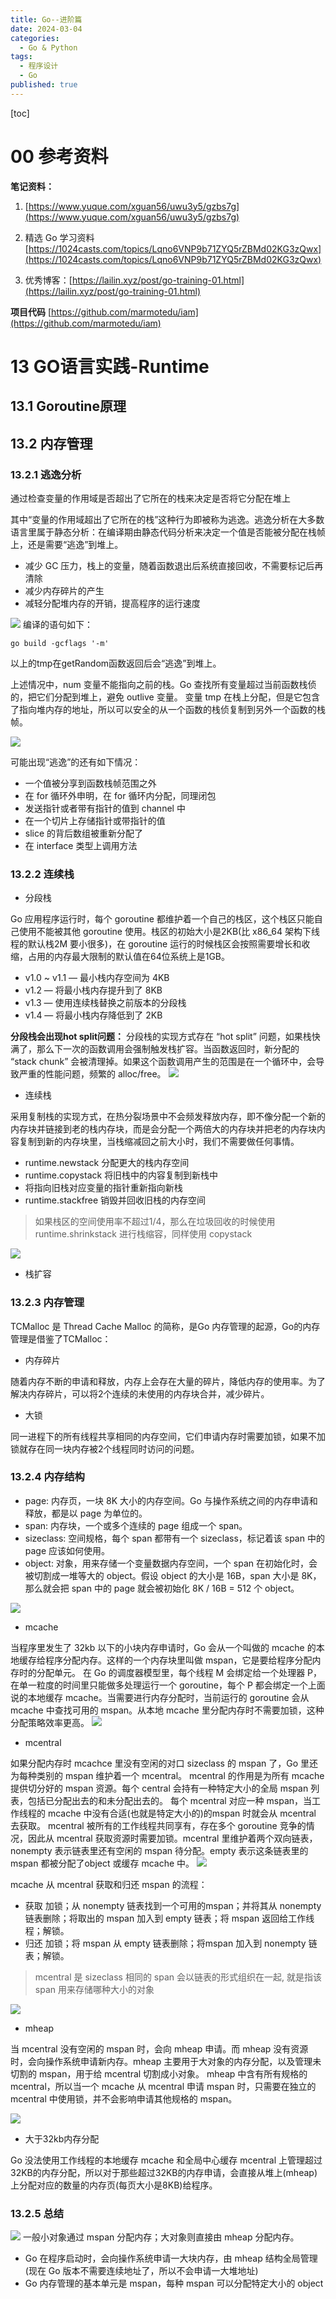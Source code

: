 ```yaml
---
title: Go--进阶篇
date: 2024-03-04
categories:
  - Go & Python
tags:
  - 程序设计
  - Go
published: true
---
```

[toc]
# 00 参考资料
**笔记资料：**
1. [https://www.yuque.com/xguan56/uwu3y5/gzbs7g](https://www.yuque.com/xguan56/uwu3y5/gzbs7g)

2. 精选 Go 学习资料[https://1024casts.com/topics/Lqno6VNP9b71ZYQ5rZBMd02KG3zQwx](https://1024casts.com/topics/Lqno6VNP9b71ZYQ5rZBMd02KG3zQwx)

3. 优秀博客：[https://lailin.xyz/post/go-training-01.html](https://lailin.xyz/post/go-training-01.html)

**项目代码**
[https://github.com/marmotedu/iam](https://github.com/marmotedu/iam)


# 13 GO语言实践-Runtime
## 13.1 Goroutine原理

## 13.2 内存管理
### 13.2.1 逃逸分析

通过检查变量的作用域是否超出了它所在的栈来决定是否将它分配在堆上

其中“变量的作用域超出了它所在的栈”这种行为即被称为逃逸。逃逸分析在大多数语言里属于静态分析：在编译期由静态代码分析来决定一个值是否能被分配在栈帧上，还是需要“逃逸”到堆上。

* 减少 GC 压力，栈上的变量，随着函数退出后系统直接回收，不需要标记后再清除
* 减少内存碎片的产生
* 减轻分配堆内存的开销，提高程序的运行速度

![](https://raw.githubusercontent.com/BaihlUp/Figurebed/master/2024/8BB72B2B-FB97-4008-AC5F-D4EAD18C5237.png)
编译的语句如下：
```
go build -gcflags '-m'
```
以上的tmp在getRandom函数返回后会“逃逸”到堆上。

上述情况中，num 变量不能指向之前的栈。Go 查找所有变量超过当前函数栈侦的，把它们分配到堆上，避免 outlive 变量。
变量 tmp 在栈上分配，但是它包含了指向堆内存的地址，所以可以安全的从一个函数的栈侦复制到另外一个函数的栈帧。

![](https://raw.githubusercontent.com/BaihlUp/Figurebed/master/2024/6D02AF59-ECD5-423C-A558-70010A9C403D.png)

可能出现“逃逸”的还有如下情况：

* 一个值被分享到函数栈帧范围之外
* 在 for 循环外申明，在 for 循环内分配，同理闭包
* 发送指针或者带有指针的值到 channel 中
* 在一个切片上存储指针或带指针的值
* slice 的背后数组被重新分配了
* 在 interface 类型上调用方法

### 13.2.2 连续栈
- 分段栈

Go 应用程序运行时，每个 goroutine 都维护着一个自己的栈区，这个栈区只能自己使用不能被其他 goroutine 使用。栈区的初始大小是2KB(比 x86_64 架构下线程的默认栈2M 要小很多)，在 goroutine 运行的时候栈区会按照需要增长和收缩，占用的内存最大限制的默认值在64位系统上是1GB。

* v1.0 ~ v1.1 — 最小栈内存空间为 4KB
* v1.2 — 将最小栈内存提升到了 8KB
* v1.3 — 使用连续栈替换之前版本的分段栈
* v1.4 — 将最小栈内存降低到了 2KB

**分段栈会出现hot split问题：**
分段栈的实现方式存在 “hot split” 问题，如果栈快满了，那么下一次的函数调用会强制触发栈扩容。当函数返回时，新分配的 “stack chunk” 会被清理掉。如果这个函数调用产生的范围是在一个循环中，会导致严重的性能问题，频繁的 alloc/free。
![](https://raw.githubusercontent.com/BaihlUp/Figurebed/master/2024/BA23C894-A657-4F3C-A3D6-AD3EE1547AD8.png)

- 连续栈

采用复制栈的实现方式，在热分裂场景中不会频发释放内存，即不像分配一个新的内存块并链接到老的栈内存块，而是会分配一个两倍大的内存块并把老的内存块内容复制到新的内存块里，当栈缩减回之前大小时，我们不需要做任何事情。

* runtime.newstack 分配更大的栈内存空间
* runtime.copystack 将旧栈中的内容复制到新栈中
* 将指向旧栈对应变量的指针重新指向新栈
* runtime.stackfree 销毁并回收旧栈的内存空间

> 如果栈区的空间使用率不超过1/4，那么在垃圾回收的时候使用 runtime.shrinkstack 进行栈缩容，同样使用 copystack

![](https://raw.githubusercontent.com/BaihlUp/Figurebed/master/2024/A011012F-A36C-4EFB-8756-57FF75A200BC.png)

- 栈扩容


### 13.2.3 内存管理
TCMalloc 是 Thread Cache Malloc 的简称，是Go 内存管理的起源，Go的内存管理是借鉴了TCMalloc：
- 内存碎片

随着内存不断的申请和释放，内存上会存在大量的碎片，降低内存的使用率。为了解决内存碎片，可以将2个连续的未使用的内存块合并，减少碎片。

- 大锁

同一进程下的所有线程共享相同的内存空间，它们申请内存时需要加锁，如果不加锁就存在同一块内存被2个线程同时访问的问题。

### 13.2.4 内存结构

* page: 内存页，一块 8K 大小的内存空间。Go 与操作系统之间的内存申请和释放，都是以 page 为单位的。
* span: 内存块，一个或多个连续的 page 组成一个 span。
* sizeclass: 空间规格，每个 span 都带有一个 sizeclass，标记着该 span 中的 page 应该如何使用。
* object: 对象，用来存储一个变量数据内存空间，一个 span 在初始化时，会被切割成一堆等大的 object。假设 object 的大小是 16B，span 大小是 8K，那么就会把 span 中的 page 就会被初始化 8K / 16B = 512 个 object。

![](https://raw.githubusercontent.com/BaihlUp/Figurebed/master/2024/BC7F594F-4065-4382-A49D-E76D54661B6E.png)

- mcache

当程序里发生了 32kb 以下的小块内存申请时，Go 会从一个叫做的 mcache 的本地缓存给程序分配内存。这样的一个内存块里叫做 mspan，它是要给程序分配内存时的分配单元。
在 Go 的调度器模型里，每个线程  M 会绑定给一个处理器 P，在单一粒度的时间里只能做多处理运行一个 goroutine，每个 P 都会绑定一个上面说的本地缓存 mcache。当需要进行内存分配时，当前运行的 goroutine 会从 mcache 中查找可用的 mspan。从本地 mcache 里分配内存时不需要加锁，这种分配策略效率更高。
![](https://raw.githubusercontent.com/BaihlUp/Figurebed/master/2024/D93D7B41-1C35-469F-B8A1-E610EC3C065A.png)

- mcentral

如果分配内存时 mcachce 里没有空闲的对口 sizeclass 的 mspan 了，Go 里还为每种类别的 mspan 维护着一个 mcentral。
mcentral 的作用是为所有 mcache 提供切分好的 mspan 资源。每个 central 会持有一种特定大小的全局 mspan 列表，包括已分配出去的和未分配出去的。 每个 mcentral 对应一种 mspan，当工作线程的 mcache 中没有合适(也就是特定大小的)的mspan 时就会从 mcentral 去获取。
mcentral 被所有的工作线程共同享有，存在多个 goroutine 竞争的情况，因此从 mcentral 获取资源时需要加锁。mcentral 里维护着两个双向链表，nonempty 表示链表里还有空闲的 mspan 待分配。empty 表示这条链表里的 mspan 都被分配了object 或缓存 mcache 中。
![](https://raw.githubusercontent.com/BaihlUp/Figurebed/master/2024/E8502B74-A8CB-4623-96FC-5C7F65CBCAA4.png)

mcache 从 mcentral 获取和归还 mspan 的流程：

* 获取 加锁；从 nonempty 链表找到一个可用的mspan；并将其从 nonempty 链表删除；将取出的 mspan 加入到 empty 链表；将 mspan 返回给工作线程；解锁。
* 归还 加锁；将 mspan 从 empty 链表删除；将mspan 加入到 nonempty 链表；解锁。

> mcentral 是 sizeclass 相同的 span 会以链表的形式组织在一起, 就是指该 span 用来存储哪种大小的对象

![](https://raw.githubusercontent.com/BaihlUp/Figurebed/master/2024/DFDEA80B-879E-493E-92BB-476542BA12D7.png)

- mheap

当 mcentral 没有空闲的 mspan 时，会向 mheap 申请。而 mheap 没有资源时，会向操作系统申请新内存。mheap 主要用于大对象的内存分配，以及管理未切割的 mspan，用于给 mcentral 切割成小对象。
mheap 中含有所有规格的 mcentral，所以当一个 mcache 从 mcentral 申请 mspan 时，只需要在独立的 mcentral 中使用锁，并不会影响申请其他规格的 mspan。

![](https://raw.githubusercontent.com/BaihlUp/Figurebed/master/2024/FDC363CA-7D53-442C-B555-5517F299CE5E.png)

- 大于32kb内存分配

Go 没法使用工作线程的本地缓存 mcache 和全局中心缓存 mcentral 上管理超过32KB的内存分配，所以对于那些超过32KB的内存申请，会直接从堆上(mheap)上分配对应的数量的内存页(每页大小是8KB)给程序。

### 13.2.5 总结
![](https://raw.githubusercontent.com/BaihlUp/Figurebed/master/2024/D549EAB6-88EE-4638-BCEB-A5B895CF8765.png)
一般小对象通过 mspan 分配内存；大对象则直接由 mheap 分配内存。

* Go 在程序启动时，会向操作系统申请一大块内存，由 mheap 结构全局管理(现在 Go 版本不需要连续地址了，所以不会申请一大堆地址)
* Go 内存管理的基本单元是 mspan，每种 mspan 可以分配特定大小的 object


